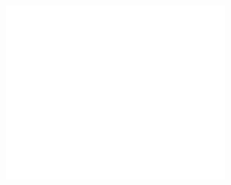<!-- phuongpd2k -->
<div align="center">
	<br>
	<picture>
		<source media="(min-width: 720px)" srcset="./svg/card.svg">
		<img src="./svg/card-small.svg" width="100%" height="400px" alt="hero">
	</picture>
	<br>
</div>
